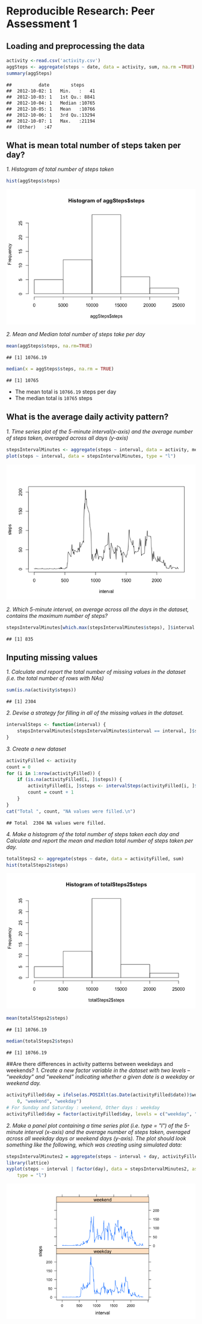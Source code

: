 # Reproducible Research: Peer Assessment 1


## Loading and preprocessing the data


```r
activity <-read.csv('activity.csv')
aggSteps <- aggregate(steps ~ date, data = activity, sum, na.rm =TRUE)
summary(aggSteps)    
```

```
##          date        steps      
##  2012-10-02: 1   Min.   :   41  
##  2012-10-03: 1   1st Qu.: 8841  
##  2012-10-04: 1   Median :10765  
##  2012-10-05: 1   Mean   :10766  
##  2012-10-06: 1   3rd Qu.:13294  
##  2012-10-07: 1   Max.   :21194  
##  (Other)   :47
```

## What is mean total number of steps taken per day?
*1. Histogram of total number of steps taken*

```r
hist(aggSteps$steps)
```

![](PA1_template_files/figure-html/unnamed-chunk-2-1.png) 

*2. Mean and Median total number of steps take per day*

```r
mean(aggSteps$steps, na.rm=TRUE)
```

```
## [1] 10766.19
```

```r
median(x = aggSteps$steps, na.rm = TRUE)
```

```
## [1] 10765
```
- The mean total is `10766.19` steps per day
- The median total is `10765` steps

## What is the average daily activity pattern?
*1. Time series plot of the 5-minute interval(x-axis) and the average number of steps taken, averaged across all days (y-axis)*

```r
stepsIntervalMinutes <- aggregate(steps ~ interval, data = activity, mean, na.rm = TRUE)
plot(steps ~ interval, data = stepsIntervalMinutes, type = "l")
```

![](PA1_template_files/figure-html/unnamed-chunk-4-1.png) 

*2. Which 5-minute interval, on average across all the days in the dataset, contains the maximum number of steps?*


```r
stepsIntervalMinutes[which.max(stepsIntervalMinutes$steps), ]$interval
```

```
## [1] 835
```

## Inputing missing values

*1. Calculate and report the total number of missing values in the dataset (i.e. the total number of rows with NAs)*

```r
sum(is.na(activity$steps))
```

```
## [1] 2304
```

*2. Devise a strategy for filling in all of the missing values in the dataset.* 


```r
intervalSteps <- function(interval) {
    stepsIntervalMinutes[stepsIntervalMinutes$interval == interval, ]$steps
}
```

*3. Create a new dataset*

```r
activityFilled <- activity
count = 0
for (i in 1:nrow(activityFilled)) {
    if (is.na(activityFilled[i, ]$steps)) {
        activityFilled[i, ]$steps <- intervalSteps(activityFilled[i, ]$interval)
        count = count + 1
    }
}
cat("Total ", count, "NA values were filled.\n")
```

```
## Total  2304 NA values were filled.
```
*4. Make a histogram of the total number of steps taken each day and Calculate and report the mean and median total number of steps taken per day.*


```r
totalSteps2 <- aggregate(steps ~ date, data = activityFilled, sum)
hist(totalSteps2$steps)
```

![](PA1_template_files/figure-html/unnamed-chunk-9-1.png) 

```r
mean(totalSteps2$steps)
```

```
## [1] 10766.19
```

```r
median(totalSteps2$steps)
```

```
## [1] 10766.19
```

##Are there differences in activity patterns between weekdays and weekends?
*1. Create a new factor variable in the dataset with two levels – “weekday” and “weekend” indicating whether a given date is a weekday or weekend day.*

```r
activityFilled$day = ifelse(as.POSIXlt(as.Date(activityFilled$date))$wday%%6 == 
    0, "weekend", "weekday")
# For Sunday and Saturday : weekend, Other days : weekday
activityFilled$day = factor(activityFilled$day, levels = c("weekday", "weekend"))
```
*2. Make a panel plot containing a time series plot (i.e. type = "l") of the 5-minute interval (x-axis) and the average number of steps taken, averaged across all weekday days or weekend days (y-axis). The plot should look something like the following, which was creating using simulated data:*

```r
stepsIntervalMinutes2 = aggregate(steps ~ interval + day, activityFilled, mean)
library(lattice)
xyplot(steps ~ interval | factor(day), data = stepsIntervalMinutes2, aspect = 1/2, 
    type = "l")
```

![](PA1_template_files/figure-html/unnamed-chunk-11-1.png) 

